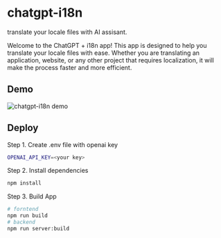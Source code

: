 # chatgpt-i18n
translate your locale files with AI assisant.

Welcome to the ChatGPT + i18n app! This app is designed to help you translate your locale files with ease. Whether you are translating an application, website, or any other project that requires localization, it will make the process faster and more efficient.

## Demo

![chatgpt-i18n demo](https://user-images.githubusercontent.com/22167673/223788460-057b420f-c1c2-426c-b285-6284257c846b.png)


## Deploy

Step 1. Create .env file with openai key
```bash
OPENAI_API_KEY=<your key>
```

Step 2. Install dependencies
```bash
npm install
```


Step 3. Build App

```bash
# forntend
npm run build
# backend
npm run server:build
```
